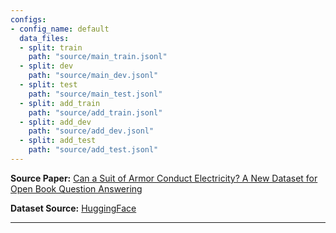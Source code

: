 ```yaml
---
configs:
- config_name: default
  data_files:
  - split: train
    path: "source/main_train.jsonl"
  - split: dev
    path: "source/main_dev.jsonl"
  - split: test
    path: "source/main_test.jsonl"
  - split: add_train
    path: "source/add_train.jsonl"
  - split: add_dev
    path: "source/add_dev.jsonl"
  - split: add_test
    path: "source/add_test.jsonl"
---
```


**Source Paper:** [Can a Suit of Armor Conduct Electricity? A New Dataset for Open Book Question Answering](https://arxiv.org/abs/1809.02789)

**Dataset Source:** [HuggingFace](https://huggingface.co/datasets/allenai/openbookqa)

---